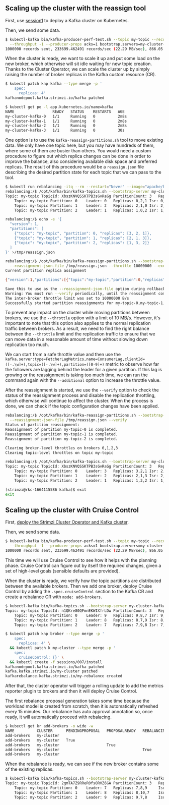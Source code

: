 ## Scaling up the cluster with the reassign tool

First, use [session1](/sessions/001) to deploy a Kafka cluster on Kubernetes.

Then, we send some data.

```sh
$ kubectl-kafka bin/kafka-producer-perf-test.sh --topic my-topic --record-size 100 --num-records 1000000 \
  --throughput -1 --producer-props acks=1 bootstrap.servers=my-cluster-kafka-bootstrap:9092
1000000 records sent, 233699.462491 records/sec (22.29 MB/sec), 866.05 ms avg latency, 1652.00 ms max latency, 827 ms 50th, 1500 ms 95th, 1595 ms 99th, 1614 ms 99.9th.  
```

When the cluster is ready, we want to scale it up and put some load on the new broker, which otherwise will sit idle waiting for new topic creation.
Thanks to the Cluster Operator, we can scale the cluster up by simply raising the number of broker replicas in the Kafka custom resource (CR).

```sh
$ kubectl patch knp kafka --type merge -p '
    spec:
      replicas: 4'
kafkanodepool.kafka.strimzi.io/kafka patched

$ kubectl get po -l app.kubernetes.io/name=kafka
NAME                 READY   STATUS    RESTARTS   AGE
my-cluster-kafka-0   1/1     Running   0          2m8s
my-cluster-kafka-1   1/1     Running   0          2m8s
my-cluster-kafka-2   1/1     Running   0          2m8s
my-cluster-kafka-3   1/1     Running   0          30s
```

One option is to use the `kafka-reassign-partitions.sh` tool to move existing data.
We only have one topic here, but you may have hundreds of them, where some of them are busier than others.
You would need a custom procedure to figure out which replica changes can be done in order to improve the balance, also considering available disk space and preferred replicas.
The result of this procedure would be a `reassign.json` file describing the desired partition state for each topic that we can pass to the tool.

```sh
$ kubectl run rebalancing -itq --rm --restart="Never" --image="apache/kafka:$KAFKA_VERSION" -- bash
rebalancing:/$ /opt/kafka/bin/kafka-topics.sh --bootstrap-server my-cluster-kafka-bootstrap:9092 --topic my-topic --describe
Topic: my-topic	TopicId: XbszKNVQSSKTPB3sGvRaGg	PartitionCount: 3	ReplicationFactor: 3	Configs: min.insync.replicas=2,message.format.version=3.0-IV1
	Topic: my-topic	Partition: 0	Leader: 0	Replicas: 0,2,1	Isr: 0,2,1
	Topic: my-topic	Partition: 1	Leader: 2	Replicas: 2,1,0	Isr: 2,1,0
	Topic: my-topic	Partition: 2	Leader: 1	Replicas: 1,0,2	Isr: 1,0,2

rebalancing:/$ echo -e '{
  "version": 1,
  "partitions": [
    {"topic": "my-topic", "partition": 0, "replicas": [3, 2, 1]},
    {"topic": "my-topic", "partition": 1, "replicas": [2, 1, 3]},
    {"topic": "my-topic", "partition": 2, "replicas": [1, 3, 2]}
  ]
}' >/tmp/reassign.json

rebalancing:/$ /opt/kafka/bin/kafka-reassign-partitions.sh --bootstrap-server my-cluster-kafka-bootstrap:9092 \
  --reassignment-json-file /tmp/reassign.json --throttle 10000000 --execute
Current partition replica assignment

{"version":1,"partitions":[{"topic":"my-topic","partition":0,"replicas":[0,2,1],"log_dirs":["any","any","any"]},{"topic":"my-topic","partition":1,"replicas":[2,1,0],"log_dirs":["any","any","any"]},{"topic":"my-topic","partition":2,"replicas":[1,0,2],"log_dirs":["any","any","any"]}]}

Save this to use as the --reassignment-json-file option during rollback
Warning: You must run --verify periodically, until the reassignment completes, to ensure the throttle is removed.
The inter-broker throttle limit was set to 10000000 B/s
Successfully started partition reassignments for my-topic-0,my-topic-1,my-topic-2
```

To prevent any impact on the cluster while moving partitions between brokers, we use the `--throttle` option with a limit of 10 MB/s.
However, it's important to note that this option also applies to the normal replication traffic between brokers.
As a result, we need to find the right balance between the `--throttle` limit and the replication traffic to ensure that we can move data in a reasonable amount of time without slowing down replication too much.

We can start from a safe throttle value and then use the `kafka.server:type=FetcherLagMetrics,name=ConsumerLag,clientId=([-.\w]+),topic=([-.\w]+),partition=([0-9]+)` metric to observe how far the followers are lagging behind the leader for a given partition. 
If this lag is growing or the reassignment is taking too much time, we can run the command again with the `--additional` option to increase the throttle value.

After the reassignment is started, we use the `--verify` option to check the status of the reassignment process and disable the replication throttling, which otherwise will continue to affect the cluster.
When the process is done, we can check if the topic configuration changes have been applied.

```sh
rebalancing:/$ /opt/kafka/bin/kafka-reassign-partitions.sh --bootstrap-server my-cluster-kafka-bootstrap:9092 \
  --reassignment-json-file /tmp/reassign.json --verify
Status of partition reassignment:
Reassignment of partition my-topic-0 is completed.
Reassignment of partition my-topic-1 is completed.
Reassignment of partition my-topic-2 is completed.

Clearing broker-level throttles on brokers 0,1,2,3
Clearing topic-level throttles on topic my-topic

rebalancing:/$ /opt/kafka/bin/kafka-topics.sh --bootstrap-server my-cluster-kafka-bootstrap:9092 --topic my-topic --describe
Topic: my-topic	TopicId: XbszKNVQSSKTPB3sGvRaGg	PartitionCount: 3	ReplicationFactor: 3	Configs: min.insync.replicas=2,message.format.version=3.0-IV1
	Topic: my-topic	Partition: 0	Leader: 3	Replicas: 3,2,1	Isr: 2,1,3
	Topic: my-topic	Partition: 1	Leader: 2	Replicas: 2,1,3	Isr: 2,1,3
	Topic: my-topic	Partition: 2	Leader: 1	Replicas: 1,3,2	Isr: 1,2,3

[strimzi@rkc-1664115586 kafka]$ exit
exit
```

## Scaling up the cluster with Cruise Control

First, [deploy the Strimzi Cluster Operator and Kafka cluster](/sessions/001).

Then, we send some data.

```sh
$ kubectl-kafka bin/kafka-producer-perf-test.sh --topic my-topic --record-size 100 --num-records 1000000 \
  --throughput -1 --producer-props acks=1 bootstrap.servers=my-cluster-kafka-bootstrap:9092
1000000 records sent, 233699.462491 records/sec (22.29 MB/sec), 866.05 ms avg latency, 1652.00 ms max latency, 827 ms 50th, 1500 ms 95th, 1595 ms 99th, 1614 ms 99.9th.  
```

This time we will use Cruise Control to see how it helps with the planning phase.
Cruise Control can figure out by itself the required changes, given a set of high-level goals (sensible defaults are provided).

When the cluster is ready, we verify how the topic partitions are distributed between the available brokers.
Then we add one broker, deploy Cruise Control by adding the `.spec.cruiseControl` section to the Kafka CR and create a rebalance CR with `mode: add-brokers`.

```sh
$ kubectl-kafka bin/kafka-topics.sh --bootstrap-server my-cluster-kafka-bootstrap:9092 --topic my-topic --describe
Topic: my-topic	TopicId: n1QKre80QFmnEKWIXfrLDw	PartitionCount: 3	ReplicationFactor: 3	Configs: min.insync.replicas=2,message.format.version=3.0-IV1,retention.bytes=1073741824
	Topic: my-topic	Partition: 0	Leader: 9	Replicas: 9,8,7	Isr: 9,8,7
	Topic: my-topic	Partition: 1	Leader: 8	Replicas: 8,7,9	Isr: 8,7,9
	Topic: my-topic	Partition: 2	Leader: 7	Replicas: 7,9,8	Isr: 7,9,8

$ kubectl patch knp broker --type merge -p '
    spec:
      replicas: 4' \
  && kubectl patch k my-cluster --type merge -p '
    spec:
      cruiseControl: {}' \
  && kubectl create -f sessions/007/install
kafkanodepool.kafka.strimzi.io/kafka patched
kafka.kafka.strimzi.io/my-cluster patched
kafkarebalance.kafka.strimzi.io/my-rebalance created
```

After that, the cluster operator will trigger a rolling update to add the metrics reporter plugin to brokers and then it will deploy Cruise Control. 

The first rebalance proposal generation takes some time because the workload model is created from scratch, then it is automatically refreshed every 15 minutes.
Our rebalance has auto approval annotation so, once ready, it will automatically proceed with rebalacing.

```sh
$ kubectl get kr add-brokers -o wide -w
NAME          CLUSTER      PENDINGPROPOSAL   PROPOSALREADY   REBALANCING   READY   NOTREADY   STOPPED    
add-brokers   my-cluster                                                           True       
add-brokers   my-cluster   True                                                               
add-brokers   my-cluster                     True                                             
add-brokers   my-cluster                                     True                             
add-brokers   my-cluster                                                   True               
```

When the rebalance is ready, we can see if the new broker contains some of the existing replicas.

```sh
$ kubectl-kafka bin/kafka-topics.sh --bootstrap-server my-cluster-kafka-bootstrap:9092 --describe --topic my-topic
Topic: my-topic	TopicId: 2gmTA7Z9RReR0fsORVZ6GA	PartitionCount: 3	ReplicationFactor: 3	Configs: min.insync.replicas=2
	Topic: my-topic	Partition: 0	Leader: 7	Replicas: 7,8,9	    Isr: 8,9,7	    Elr: 	LastKnownElr: 
	Topic: my-topic	Partition: 1	Leader: 8	Replicas: 8,10,7	Isr: 8,7,10	    Elr: 	LastKnownElr: 
	Topic: my-topic	Partition: 2	Leader: 9	Replicas: 9,7,8	    Isr: 8,9,7	    Elr: 	LastKnownElr:
```
